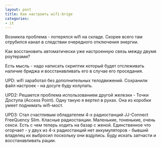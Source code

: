 ```yaml
---
layout: post
title: Как настроить wifi-brige 
categories: 
- it
---
```

Возникла проблема - потерялся wifi на складе. Скорее всего там отрубился канал в следствии очередного отключения энергии.

Как восстановить автоматически уже настроенную связь между двумя роутерами?

Есть мысль - надо написать скриптик который будет отслеживать наличие бриджа и восстанавливать его в случае его проседания.

UPD: wifi заработал без дополнительных телодвижений. Сохранили файл настроек - на досуге буду колупать.

UPD2: Решается проблема использованием другой железки - Точки Доступа (Access Point). Одну такую я вертел в руках. Она из коробки умеет поднимать wifi-мост.

UPD3: Стал счастливым обладателем 4-х радиостанций JJ-Connect FreeQuency Slim. Класные радиостанции. Маленькие, тоненькие, очень секси. Есть с чем теперь ходить на базар с женой. Единственное что огорчает - у двух из 4-х радиостанций нет аккумуляторов - бывший владелец их выбросил поскольку они вздулись. Буду искать запчасти и восстанавливать рации.